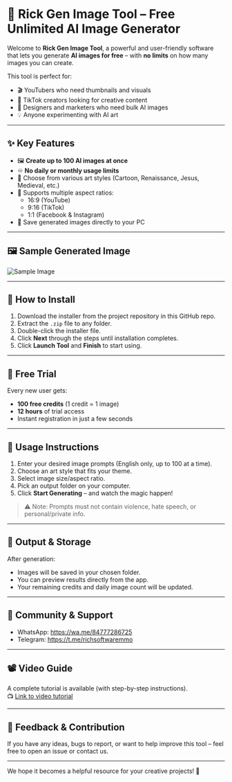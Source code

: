 # 📸 Rick Gen Image Tool – Free Unlimited AI Image Generator

Welcome to **Rick Gen Image Tool**, a powerful and user-friendly software that lets you generate **AI images for free** – with **no limits** on how many images you can create.

This tool is perfect for:
- 🎬 YouTubers who need thumbnails and visuals  
- 🎵 TikTok creators looking for creative content  
- 🧠 Designers and marketers who need bulk AI images  
- 💡 Anyone experimenting with AI art

---

## ✨ Key Features

- 🖼️ **Create up to 100 AI images at once**
- ♾️ **No daily or monthly usage limits**
- 🎨 Choose from various art styles (Cartoon, Renaissance, Jesus, Medieval, etc.)
- 📐 Supports multiple aspect ratios:
  - 16:9 (YouTube)
  - 9:16 (TikTok)
  - 1:1 (Facebook & Instagram)
- 💾 Save generated images directly to your PC

---

## 🖼️ Sample Generated Image

![Sample Image](#)

---

## 🚀 How to Install

1. Download the installer from the project repository in this GitHub repo.
2. Extract the `.zip` file to any folder.
3. Double-click the installer file.
4. Click **Next** through the steps until installation completes.
5. Click **Launch Tool** and **Finish** to start using.

---

## 🧪 Free Trial

Every new user gets:
- **100 free credits** (1 credit = 1 image)
- **12 hours** of trial access
- Instant registration in just a few seconds

---

## 📌 Usage Instructions

1. Enter your desired image prompts (English only, up to 100 at a time).
2. Choose an art style that fits your theme.
3. Select image size/aspect ratio.
4. Pick an output folder on your computer.
5. Click **Start Generating** – and watch the magic happen!

> ⚠️ Note: Prompts must not contain violence, hate speech, or personal/private info.

---

## 📂 Output & Storage

After generation:
- Images will be saved in your chosen folder.
- You can preview results directly from the app.
- Your remaining credits and daily image count will be updated.

---

## 🤝 Community & Support

- WhatsApp: https://wa.me/84777286725
- Telegram: https://t.me/richsoftwaremmo

---

## 📽️ Video Guide

A complete tutorial is available (with step-by-step instructions).  
📺 [Link to video tutorial](#)

---

## 💬 Feedback & Contribution

If you have any ideas, bugs to report, or want to help improve this tool – feel free to open an issue or contact us.

---

We hope it becomes a helpful resource for your creative projects! 🌟
